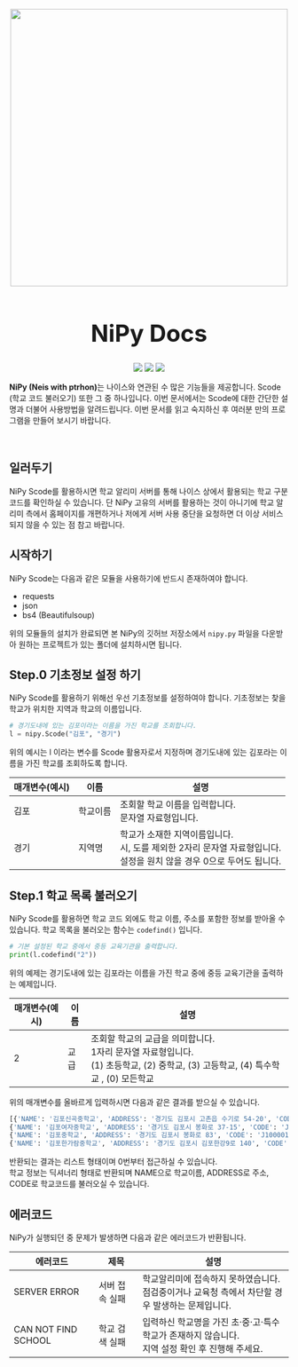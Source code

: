 <p align="center">
    <img src="https://user-images.githubusercontent.com/23215270/74083252-335ccb00-4aa5-11ea-9045-3d87de5c70b2.png" width="500">
    <h1 align="center" style="font-size: 3em;">NiPy Docs</h1>
    <p align="center">
        <img src="https://img.shields.io/badge/python-v3.7-blue">
        <img src="https://img.shields.io/badge/license-MIT-green">
        <img src="https://img.shields.io/badge/test-passing-brightgreen">
    </p>
    <p><b>NiPy (Neis with ptrhon)</b>는 나이스와 연관된 수 많은 기능들을 제공합니다. Scode (학교 코드 불러오기) 또한 그 중 하나입니다. 이번 문서에서는 Scode에 대한 간단한 설명과 더불어 사용방법을 알려드립니다. 이번 문서를 읽고 숙지하신 후 여러분 만의 프로그램을 만들어 보시기 바랍니다.</p>
</p>

<br/>

## 일러두기

NiPy Scode를 활용하시면 학교 알리미 서버를 통해 나이스 상에서 활용되는 학교 구분 코드를 확인하실 수 있습니다. 단 NiPy 고유의 서버를 활용하는 것이 아니기에 학교 알리미 측에서 홈페이지를 개편하거나 저에게 서버 사용 중단을 요청하면 더 이상 서비스 되지 않을 수 있는 점 참고 바랍니다.

## 시작하기

NiPy Scode는 다음과 같은 모듈을 사용하기에 반드시 존재하여야 합니다.

- requests
- json
- bs4 (Beautifulsoup)

위의 모듈들의 설치가 완료되면 본 NiPy의 깃허브 저장소에서 `nipy.py` 파일을 다운받아 원하는 프로젝트가 있는 폴더에 설치하시면 됩니다.

## Step.0 기초정보 설정 하기

NiPy Scode를 활용하기 위해선 우선 기초정보를 설정하여야 합니다. 기초정보는 찾을 학교가 위치한 지역과 학교의 이름입니다.

```python
# 경기도내에 있는 김포이라는 이름을 가진 학교를 조회합니다.
l = nipy.Scode("김포", "경기")
```

위의 예시는 l 이라는 변수를 Scode 활용자로서 지정하며 경기도내에 있는 김포라는 이름을 가진 학교를 조회하도록 합니다.

| 매개변수(예시) | 이름     | 설명                                                                                                                        |
| -------------- | -------- | --------------------------------------------------------------------------------------------------------------------------- |
| 김포           | 학교이름 | 조회할 학교 이름을 입력합니다.<br/>문자열 자료형입니다.                                                                     |
| 경기           | 지역명   | 학교가 소재한 지역이름입니다.<br/>시, 도를 제외한 2자리 문자열 자료형입니다.<br/>설정을 원치 않을 경우 0으로 두어도 됩니다. |

## Step.1 학교 목록 불러오기

NiPy Scode를 활용하면 학교 코드 외에도 학교 이름, 주소를 포함한 정보를 받아올 수 있습니다. 학교 목록을 불러오는 함수는 `codefind()` 입니다.

```python
# 기본 설정된 학교 중에서 중등 교육기관을 출력합니다.
print(l.codefind("2"))
```

위의 예제는 경기도내에 있는 김포라는 이름을 가진 학교 중에 중등 교육기관을 출력하는 예제입니다.

| 매개변수(예시) | 이름 | 설명                                                                                                                                    |
| -------------- | ---- | --------------------------------------------------------------------------------------------------------------------------------------- |
| 2              | 교급 | 조회할 학교의 교급을 의미합니다.<br/>1자리 문자열 자료형입니다.<br/>(1) 초등학교, (2) 중학교, (3) 고등학교, (4) 특수학교 , (0) 모든학교 |

위의 매개변수를 올바르게 입력하시면 다음과 같은 결과를 받으실 수 있습니다.

```python
[{'NAME': '김포신곡중학교', 'ADDRESS': '경기도 김포시 고촌읍 수기로 54-20', 'CODE': 'J100005681'},
{'NAME': '김포여자중학교', 'ADDRESS': '경기도 김포시 봉화로 37-15', 'CODE': 'J100001488'},
{'NAME': '김포중학교', 'ADDRESS': '경기도 김포시 봉화로 83', 'CODE': 'J100001490'},
{'NAME': '김포한가람중학교', 'ADDRESS': '경기도 김포시 김포한강9로 140', 'CODE': 'J100006783'}]
```

반환되는 결과는 리스트 형태이며 0번부터 접근하실 수 있습니다.  
학교 정보는 딕셔너리 형태로 반환되며 NAME으로 학교이름, ADDRESS로 주소, CODE로 학교코드를 불러오실 수 있습니다.

## 에러코드

NiPy가 실행되던 중 문제가 발생하면 다음과 같은 에러코드가 반환됩니다.

| 에러코드            | 제목           | 설명                                                                                                |
| ------------------- | -------------- | --------------------------------------------------------------------------------------------------- |
| SERVER ERROR        | 서버 접속 실패 | 학교알리미에 접속하지 못하였습니다.<br/>점검중이거나 교육청 측에서 차단할 경우 발생하는 문제입니다. |
| CAN NOT FIND SCHOOL | 학교 검색 실패 | 입력하신 학교명을 가진 초·중·고·특수학교가 존재하지 않습니다.<br/>지역 설정 확인 후 진행해 주세요.  |
